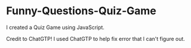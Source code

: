 # Funny-Questions-Quiz-Game
I created a Quiz Game using JavaScript.

Credit to ChatGTP! I used ChatGTP to help fix error that I can't figure out.



